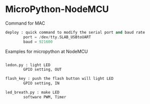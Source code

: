 # MicroPython-NodeMCU
Command for MAC
```python
deploy : quick command to modify the serial port and baud rate
        port = /dev/tty.SLAB_USBtoUART
        baud = 921600
```

Examples for micropython at NodeMCU
```python

ledon.py : light LED 
        GPIO setting, OUT

flash_key : push the flash button will light LED
        GPIO setting, IN 

led_breath.py : make LED 
        software PWM, Timer

```
